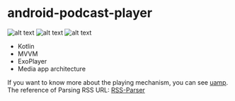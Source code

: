 # android-podcast-player
 
 ![alt text](https://imgur.com/R26gFhl) ![alt text](https://imgur.com/DSwRAtM) ![alt text](https://imgur.com/8VmBcGb)
 
 
- Kotlin
- MVVM
- ExoPlayer
- Media app architecture

If you want to know more about the playing mechanism, you can see [uamp](https://github.com/android/uamp).
The reference of Parsing RSS URL: [RSS-Parser](https://github.com/prof18/RSS-Parser)
